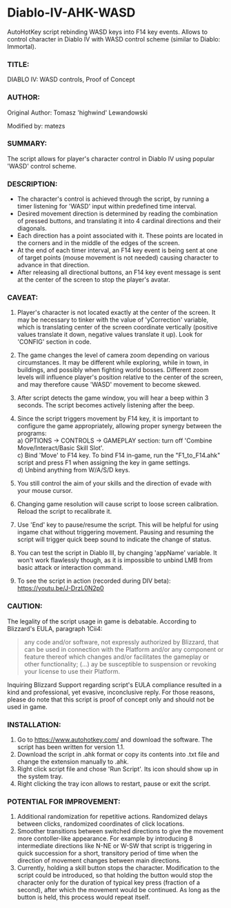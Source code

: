 # Diablo-IV-AHK-WASD
AutoHotKey script rebinding WASD keys into F14 key events. Allows to control character in Diablo IV with WASD control scheme (similar to Diablo: Immortal).

### TITLE:
DIABLO IV: WASD controls, Proof of Concept
	
### AUTHOR:
Original Author: Tomasz 'highwind' Lewandowski

Modified by: matezs
	
### SUMMARY:
The script allows for player's character control in Diablo IV using popular 'WASD' control scheme.
	
### DESCRIPTION:
- The character's control is achieved through the script, by running a timer listening for 'WASD' input within predefined time interval.
- Desired movement direction is determined by reading the combination of pressed buttons, and translating it into 4 cardinal directions and their diagonals.
- Each direction has a point associated with it. These points are located in the corners and in the middle of the edges of the screen.
- At the end of each timer interval, an F14 key event is being sent at one of target points (mouse movement is not needed) causing character to advance in that direction.
- After releasing all directional buttons, an F14 key event message is sent at the center of the screen to stop the player's avatar.

### CAVEAT:
1) Player's character is not located exactly at the center of the screen. It may be necessary to tinker
	with the value of 'yCorrection' variable, which is translating center of the screen coordinate vertically
	(positive values translate it down, negative values translate it up). Look for 'CONFIG' section in code.
2) The game changes the level of camera zoom depending on various circumstances. It may be different
	while exploring, while in town, in buildings, and possibly when fighting world bosses. Different zoom levels
	will influence player's position relative to the center of the screen, and may therefore cause 'WASD' 
	movement to become skewed.
3) After script detects the game window, you will hear a beep within 3 seconds. The script becomes actively
	listening after the beep.
4) Since the script triggers movement by F14 key, it is important to configure the game appropriately,
	allowing proper synergy between the programs: <br/>
	a) OPTIONS -> CONTROLS -> GAMEPLAY section: turn off 'Combine Move/Interact/Basic Skill Slot'. <br/>
	c) Bind 'Move' to F14 key. To bind F14 in-game, run the "F1_to_F14.ahk" script and press F1 when assigning the key in game settings. <br/>
	d) Unbind anything from W/A/S/D keys. <br/>
		
5) You still control the aim of your skills and the direction of evade with your mouse cursor.
6) Changing game resolution will cause script to loose screen calibration. Reload the script to recalibrate it.
7) Use 'End' key to pause/resume the script. This will be helpful for using ingame chat without triggering movement.
	Pausing and resuming the script will trigger quick beep sound to indicate the change of status. 
8) You can test the script in Diablo III, by changing 'appName' variable. It won't work flawlessly though,
	as it is impossible to unbind LMB from basic attack or interaction command.
9) To see the script in action (recorded during DIV beta): https://youtu.be/J-DrzL0N2p0
	
### CAUTION:
The legality of the script usage in game is debatable. According to Blizzard's EULA, paragraph 1Cii4:
> any code and/or software, not expressly authorized by Blizzard, that can be used in connection with the Platform
and/or any component or feature thereof which changes and/or facilitates the gameplay or other functionality;
(...) ay be susceptible to suspension or revoking your license to use their Platform.

Inquiring Blizzard Support regarding script's EULA compliance resulted in a kind and professional,
yet evasive, inconclusive reply. For those reasons, please do note that this script is proof of concept only
and should not be used in game.
	
	
### INSTALLATION:
1) Go to https://www.autohotkey.com/ and download the software. The script has been written for version 1.1.
2) Download the script in .ahk format or copy its contents into .txt file and change the extension manually to .ahk.
3) Right click script file and chose 'Run Script'. Its icon should show up in the system tray.
4) Right clicking the tray icon allows to restart, pause or exit the script.
	
### POTENTIAL FOR IMPROVEMENT:
1) Additional randomization for repetitive actions. Randomized delays between clicks, randomized coordinates of
	click locations.
2) Smoother transitions between switched directions to give the movement more contoller-like appearance.
	For example by introducing 8 intermediate directions like N-NE or W-SW that script is triggering in
	quick succession for a short, transitory period of time when the direction of movement changes between main
	directions.
3) Currently, holding a skill button stops the character. Modification to the script could be introduced, so that
	holding the button would stop the character only for the duration of typical key press (fraction of a second),
	after which the movement would be continued. As long as the button is held, this process would repeat itself.
